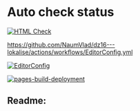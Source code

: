 # Auto check status

[![HTML Check](https://github.com/NaumVlad/dz16---lokalise/actions/workflows/HTML5Validator.yml/badge.svg)](https://github.com/NaumVlad/dz16---lokalise/actions/workflows/HTML5Validator.yml)

https://github.com/NaumVlad/dz16---lokalise/actions/workflows/EditorConfig.yml

[![EditorConfig](https://github.com/NaumVlad/dz16---lokalise/actions/workflows/EditorConfig.yml/badge.svg)](https://github.com/NaumVlad/dz16---lokalise/actions/workflows/EditorConfig.yml)

[![pages-build-deployment](https://github.com/NaumVlad/dz16---lokalise/actions/workflows/pages/pages-build-deployment/badge.svg)](https://github.com/NaumVlad/dz16---lokalise/actions/workflows/pages/pages-build-deployment)

## Readme:

